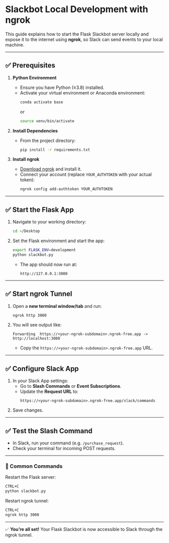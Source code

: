 # Slackbot Local Development with ngrok

This guide explains how to start the Flask Slackbot server locally and expose it to the internet using **ngrok**, so Slack can send events to your local machine.

---

## ✅ Prerequisites

1. **Python Environment**

   - Ensure you have Python (≥3.8) installed.
   - Activate your virtual environment or Anaconda environment:
     ```bash
     conda activate base
     ```
     or
     ```bash
     source venv/bin/activate
     ```

2. **Install Dependencies**

   - From the project directory:
     ```bash
     pip install -r requirements.txt
     ```

3. **Install ngrok**

   - [Download ngrok](https://ngrok.com/download) and install it.
   - Connect your account (replace `YOUR_AUTHTOKEN` with your actual token):
     ```bash
     ngrok config add-authtoken YOUR_AUTHTOKEN
     ```

---

## ✅ Start the Flask App

1. Navigate to your working directory:

   ```bash
   cd ~/Desktop
   ```

2. Set the Flask environment and start the app:

   ```bash
   export FLASK_ENV=development
   python slackbot.py
   ```

   - The app should now run at:
     ```
     http://127.0.0.1:3000
     ```

---

## ✅ Start ngrok Tunnel

1. Open a **new terminal window/tab** and run:
   ```bash
   ngrok http 3000
   ```
2. You will see output like:
   ```
   Forwarding  https://<your-ngrok-subdomain>.ngrok-free.app -> http://localhost:3000
   ```
   - Copy the `https://<your-ngrok-subdomain>.ngrok-free.app` URL.

---

## ✅ Configure Slack App

1. In your Slack App settings:
   - Go to **Slash Commands** or **Event Subscriptions**.
   - Update the **Request URL** to:
     ```
     https://<your-ngrok-subdomain>.ngrok-free.app/slack/commands
     ```
2. Save changes.

---

## ✅ Test the Slash Command

- In Slack, run your command (e.g. `/purchase_request`).
- Check your terminal for incoming POST requests.

---

### 🔄 Common Commands

Restart the Flask server:

```bash
CTRL+C
python slackbot.py
```

Restart ngrok tunnel:

```bash
CTRL+C
ngrok http 3000
```

---

✅ **You’re all set!** Your Flask Slackbot is now accessible to Slack through the ngrok tunnel.

